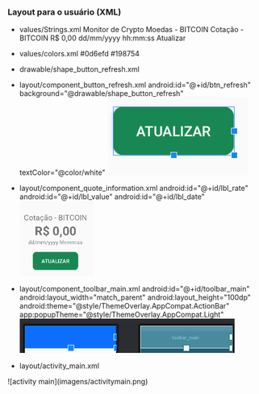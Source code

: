 ### Layout para o usuário (XML)

- values/Strings.xml
<string name="app_title">Monitor de Crypto Moedas - BITCOIN</string>
<string name="label_rate">Cotação - BITCOIN</string>
<string name="label_value">R$ 0,00</string>
<string name="label_date">dd/mm/yyyy hh:mm:ss</string>
<string name="label_refresh">Atualizar</string>

- values/colors.xml
<color name="primary">#0d6efd</color>
<color name="success">#198754</color>

- drawable/shape_button_refresh.xml
<shape xmlns:android="http://schemas.android.com/apk/res/android">
     <solid android:color="@color/success" />
     <corners android:radius="10dp" />
</shape>

- layout/component_button_refresh.xml
android:id="@+id/btn_refresh"
background="@drawable/shape_button_refresh"
textColor="@color/white"
![componente do botão atualizar](imagens/componentebotao.png)

- layout/component_quote_information.xml
android:id="@+id/lbl_rate"
android:id="@+id/lbl_value"
android:id="@+id/lbl_date"
![componente da informação](imagens/quoteinfo.png)

- layout/component_toolbar_main.xml
android:id="@+id/toolbar_main"
android:layout_width="match_parent"
android:layout_height="100dp"
android:theme="@style/ThemeOverlay.AppCompat.ActionBar"
app:popupTheme="@style/ThemeOverlay.AppCompat.Light"
![componente toolbar](imagens/toolbarmain.png)

- layout/activity_main.xml
<include android:id="@+id/component_toolbar" layout="@layout/component_toolbar_main"/>
<include android:id="@+id/component_quote_information" layout="@layout/component_quote_information"/>
![activity main](imagens/activitymain.png)

